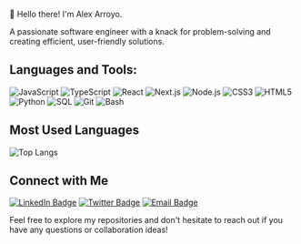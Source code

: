 👋 Hello there! I'm Alex Arroyo.

A passionate software engineer with a knack for problem-solving and creating efficient, user-friendly solutions.

## Languages and Tools:
![JavaScript](https://img.shields.io/badge/-JavaScript-F7DF1E?style=flat-square&logo=javascript&logoColor=black)
![TypeScript](https://img.shields.io/badge/-TypeScript-3178C6?style=flat-square&logo=typescript&logoColor=white)
![React](https://img.shields.io/badge/-React-61DAFB?style=flat-square&logo=react&logoColor=black)
![Next.js](https://img.shields.io/badge/-Next.js-000000?style=flat-square&logo=next.js&logoColor=white)
![Node.js](https://img.shields.io/badge/-Node.js-43853D?style=flat-square&logo=node.js&logoColor=white)
![CSS3](https://img.shields.io/badge/-CSS3-1572B6?style=flat-square&logo=css3&logoColor=white)
![HTML5](https://img.shields.io/badge/-HTML5-E34F26?style=flat-square&logo=html5&logoColor=white)
![Python](https://img.shields.io/badge/-Python-3776AB?style=flat-square&logo=Python&logoColor=white)
![SQL](https://img.shields.io/badge/-SQL-4479A1?style=flat-square&logo=mysql&logoColor=white)
![Git](https://img.shields.io/badge/-Git-F05032?style=flat-square&logo=git&logoColor=white)
![Bash](https://img.shields.io/badge/-Bash-4EAA25?style=flat-square&logo=gnu-bash&logoColor=white)

## Most Used Languages
![Top Langs](https://github-readme-stats.vercel.app/api/top-langs/?username=alexaldearroyo&layout=compact&theme=dark)

## Connect with Me
[![LinkedIn Badge](https://img.shields.io/badge/-Alex_Arroyo-blue?style=flat-square&logo=Linkedin&logoColor=white&link=https://www.linkedin.com/in/alexaldearroyo/)](https://www.linkedin.com/in/alexaldearroyo/)
[![Twitter Badge](https://img.shields.io/badge/-alexaldearroyo-1DA1F2?style=flat-square&logo=Twitter&logoColor=white&link=http://twitter.com/alexaldearroyo)](http://twitter.com/alexaldearroyo)
[![Email Badge](https://img.shields.io/badge/-alexaldearroyo%40gmail.com-D14836?style=flat-square&logo=Gmail&logoColor=white&link=mailto:alexaldearroyo@gmail.com)](mailto:alexaldearroyo@gmail.com)

Feel free to explore my repositories and don't hesitate to reach out if you have any questions or collaboration ideas!
